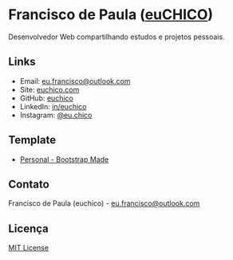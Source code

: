 # Francisco de Paula ([euCHICO](https://euchico.github.io/))

Desenvolvedor Web compartilhando estudos e projetos pessoais.

## Links

* Email: [eu.francisco@outlook.com](mailto:eu.francisco@outlook.com)
* Site: [euchico.com](http://euchico.com/)
* GitHub: [euchico](https://github.com/euchico/)
* LinkedIn: [in/euchico](https://www.linkedin.com/in/euchico/)
* Instagram: [@eu.chico](https://www.instagram.com/eu.chico/)

## Template

* [Personal -  Bootstrap Made](https://bootstrapmade.com/personal-free-resume-bootstrap-template/)

## Contato

Francisco de Paula (euchico) - <eu.francisco@outlook.com>

## Licença

[MIT License](https://github.com/euchico/euchico.github.io/blob/master/LICENSE.md)
